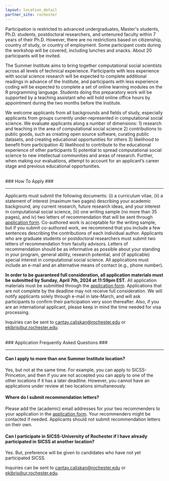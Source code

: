 ```yaml
---
layout: location_detail
partner_site: rochester
---
```


Participation is restricted to advanced undergraduates, Master's students, Ph.D. students, postdoctoral researchers, and untenured faculty within 7 years of their Ph.D. However, there are no restrictions based on citizenship, country of study, or country of employment. Some participant costs during the workshop will be covered, including lunches and snacks. About 20 participants will be invited.

The Summer Institute aims to bring together computational social scientists across all levels of technical experience. Participants with less experience with social science research will be expected to complete additional readings in advance of the Institute, and participants with less experience coding will be expected to complete a set of online learning modules on the R programming language. Students doing this preparatory work will be supported by a teaching assistant who will hold online office hours by appointment during the two months before the Institute.

We welcome applicants from all backgrounds and fields of study, especially applicants from groups currently under-represented in computational social science. We evaluate applicants along a number of dimensions: 1) research and teaching in the area of computational social science 2) contributions to public goods, such as creating open source software, curating public datasets, and creating educational opportunities for others 3) likelihood to benefit from participation 4) likelihood to contribute to the educational experience of other participants 5) potential to spread computational social science to new intellectual communities and areas of research. Further, when making our evaluations, attempt to account for an applicant’s career stage and previous educational opportunities.

<br />
### How To Apply
### <a name="how_to_apply"></a>

---

Applicants must submit the following documents: (i) a curriculum vitae, (ii) a statement of interest (maximum two pages) describing your academic background, any current research, future research ideas, and your interest in computational social science, (iii) one writing sample (no more than 35 pages), and iv) two letters of recommendation that will be sent through [application form](https://forms.gle/Z47ri5dpBQgvAzfD9). Co-authored work is acceptable for the writing sample, but if you submit co-authored work, we recommend that you include a few sentences describing the contributions of each individual author. Applicants who are graduate students or postdoctoral researchers must submit two letters of recommendation from faculty advisors. Letters of recommendation should be as informative as possible about your standing in your program, general ability, research potential, and (if applicable) special interest in computational social science. All applications must include an e-mail and an alternative means of contact (e.g., phone number).

**In order to be guaranteed full consideration, all application materials must be submitted by Sunday, April 7th, 2024 at 11:59pm EST.**  All application materials must be submitted through the [application form](https://forms.gle/Z47ri5dpBQgvAzfD9). Applications that are not complete by the deadline may not receive full consideration. We will notify applicants solely through e-mail in late-March, and will ask participants to confirm their participation very soon thereafter. Also, if you are an international applicant, please keep in mind the time needed for visa processing.

Inquiries can be sent to cantay.caliskan@rochester.edu or ekibris@ur.rochester.edu.

<br />
### Application Frequently Asked Questions
### <a name="faq"></a>

---

#### Can I apply to more than one Summer Institute location?

Yes, but not at the same time.  For example, you can apply to SICSS-Princeton, and then if you are not accepted you can apply to one of the other locations if it has a later deadline.  However, you cannot have an applications under review at two locations simultaneously.

#### Where do I submit recommendation letters?

Please add the (academic) email addresses for your two recommenders to your application in the [application form](https://forms.gle/Z47ri5dpBQgvAzfD9). Your recommenders might be contacted if needed. Applicants should not submit recommendation letters on their own.

#### Can I participate in SICSS-University of Rochester if I have already participated in SICSS at another location?

Yes. But, preference will be given to candidates who have not yet participated SICSS.

Inquiries can be sent to cantay.caliskan@rochester.edu or ekibris@ur.rochester.edu.
